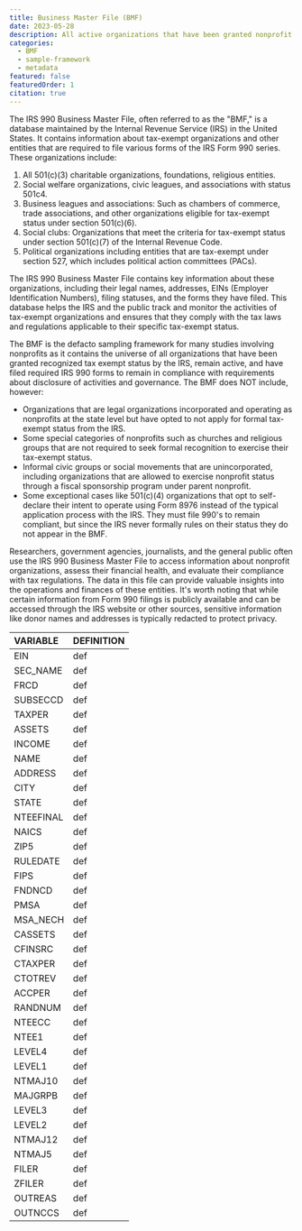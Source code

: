 ```yaml
---
title: Business Master File (BMF)
date: 2023-05-28
description: All active organizations that have been granted nonprofit status by the IRS.
categories:
  - BMF
  - sample-framework
  - metadata
featured: false
featuredOrder: 1
citation: true
---
```


The IRS 990 Business Master File, often referred to as the "BMF," is a database maintained by the Internal Revenue Service (IRS) in the United States. It contains information about tax-exempt organizations and other entities that are required to file various forms of the IRS Form 990 series. These organizations include:

1. All 501(c)(3) charitable organizations, foundations, religious entities.
2. Social welfare organizations, civic leagues, and associations with status 501c4. 
3. Business leagues and associations: Such as chambers of commerce, trade associations, and other organizations eligible for tax-exempt status under section 501(c)(6).
4. Social clubs: Organizations that meet the criteria for tax-exempt status under section 501(c)(7) of the Internal Revenue Code.
5. Political organizations including entities that are tax-exempt under section 527, which includes political action committees (PACs).

The IRS 990 Business Master File contains key information about these organizations, including their legal names, addresses, EINs (Employer Identification Numbers), filing statuses, and the forms they have filed. This database helps the IRS and the public track and monitor the activities of tax-exempt organizations and ensures that they comply with the tax laws and regulations applicable to their specific tax-exempt status.

The BMF is the defacto sampling framework for many studies involving nonprofits as it contains the universe of all organizations that have been granted recognized tax exempt status by the IRS, remain active, and have filed required IRS 990 forms to remain in compliance with requirements about disclosure of activities and governance. The BMF does NOT include, however: 

* Organizations that are legal organizations incorporated and operating as nonprofits at the state level but have opted to not apply for formal tax-exempt status from the IRS.
* Some special categories of nonprofits such as churches and religious groups that are not required to seek formal recognition to exercise their tax-exempt status.
* Informal civic groups or social movements that are unincorporated, including organizations that are allowed to exercise nonprofit status through a fiscal sponsorship program under parent nonprofit.
* Some exceptional cases like 501(c)(4) organizations that opt to self-declare their intent to operate using Form 8976 instead of the typical application process with the IRS. They must file 990's to remain compliant, but since the IRS never formally rules on their status they do not appear in the BMF. 

Researchers, government agencies, journalists, and the general public often use the IRS 990 Business Master File to access information about nonprofit organizations, assess their financial health, and evaluate their compliance with tax regulations. The data in this file can provide valuable insights into the operations and finances of these entities. It's worth noting that while certain information from Form 990 filings is publicly available and can be accessed through the IRS website or other sources, sensitive information like donor names and addresses is typically redacted to protect privacy.

|VARIABLE  | DEFINITION |
|:---------|:---|
|EIN       |def |
|SEC_NAME  |def |
|FRCD      |def |
|SUBSECCD  |def |
|TAXPER    |def |
|ASSETS    |def |
|INCOME    |def |
|NAME      |def |
|ADDRESS   |def |
|CITY      |def |
|STATE     |def |
|NTEEFINAL |def |
|NAICS     |def |
|ZIP5      |def |
|RULEDATE  |def |
|FIPS      |def |
|FNDNCD    |def |
|PMSA      |def |
|MSA_NECH  |def |
|CASSETS   |def |
|CFINSRC   |def |
|CTAXPER   |def |
|CTOTREV   |def |
|ACCPER    |def |
|RANDNUM   |def |
|NTEECC    |def |
|NTEE1     |def |
|LEVEL4    |def |
|LEVEL1    |def |
|NTMAJ10   |def |
|MAJGRPB   |def |
|LEVEL3    |def |
|LEVEL2    |def |
|NTMAJ12   |def |
|NTMAJ5    |def |
|FILER     |def |
|ZFILER    |def |
|OUTREAS   |def |
|OUTNCCS   |def |
